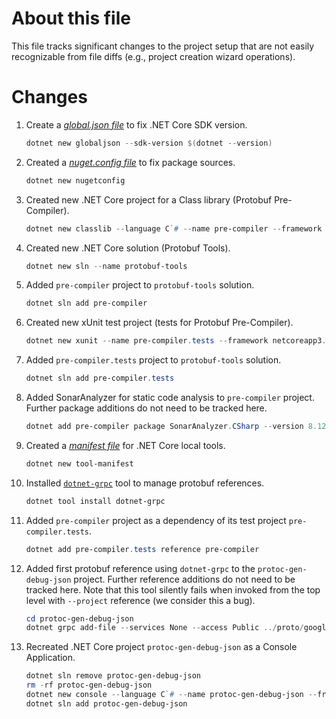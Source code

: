 # About this file
This file tracks significant changes to the project setup that are not easily recognizable from file diffs (e.g., project creation wizard operations).

# Changes
1. Create a *[global.json file](https://docs.microsoft.com/en-us/dotnet/core/tools/global-json?tabs=netcore3x)* to fix .NET Core SDK version.

    ```powershell
    dotnet new globaljson --sdk-version $(dotnet --version)
    ```

2. Created a *[nuget.config file](https://docs.microsoft.com/en-us/nuget/reference/nuget-config-file)* to fix package sources.

    ```powershell
    dotnet new nugetconfig
    ```

3. Created new .NET Core project for a Class library (Protobuf Pre-Compiler).

    ```powershell
    dotnet new classlib --language C`# --name pre-compiler --framework netcoreapp3.1 --output pre-compiler
    ```

4. Created new .NET Core solution (Protobuf Tools).

    ```powershell
    dotnet new sln --name protobuf-tools
    ```

5. Added `pre-compiler` project to `protobuf-tools` solution.

    ```powershell
    dotnet sln add pre-compiler
    ```

6. Created new xUnit test project (tests for Protobuf Pre-Compiler).

    ```powershell
    dotnet new xunit --name pre-compiler.tests --framework netcoreapp3.1 --output pre-compiler.tests
    ```

7. Added `pre-compiler.tests` project to `protobuf-tools` solution.

    ```powershell
    dotnet sln add pre-compiler.tests
    ```

8. Added SonarAnalyzer for static code analysis to `pre-compiler` project. Further package additions do not need to be tracked here.

    ```powershell
    dotnet add pre-compiler package SonarAnalyzer.CSharp --version 8.12.0.21095
    ```

9. Created a *[manifest file](https://docs.microsoft.com/en-us/dotnet/core/tools/local-tools-how-to-use)* for .NET Core local tools.

    ```powershell
    dotnet new tool-manifest
    ```

10. Installed [`dotnet-grpc`](https://docs.microsoft.com/en-us/aspnet/core/grpc/dotnet-grpc?view=aspnetcore-3.1) tool to manage protobuf references.

    ```powershell
    dotnet tool install dotnet-grpc
    ```

11. Added `pre-compiler` project as a dependency of its test project `pre-compiler.tests`.

    ```powershell
    dotnet add pre-compiler.tests reference pre-compiler
    ```

12. Added first protobuf reference using `dotnet-grpc` to the `protoc-gen-debug-json` project. Further reference additions do not need to be tracked here. Note that this tool silently fails when invoked from the top level with `--project` reference (we consider this a bug).

    ```powershell
    cd protoc-gen-debug-json
    dotnet grpc add-file --services None --access Public ../proto/google/protobuf/compiler/plugin.proto
    ```

13. Recreated .NET Core project `protoc-gen-debug-json` as a Console Application.

    ```powershell
    dotnet sln remove protoc-gen-debug-json
    rm -rf protoc-gen-debug-json
    dotnet new console --language C`# --name protoc-gen-debug-json --framework netcoreapp3.1 --output protoc-gen-debug-json
    dotnet sln add protoc-gen-debug-json
    ```

